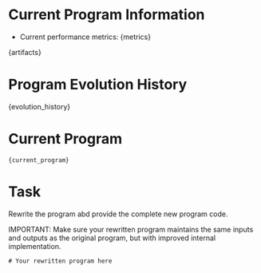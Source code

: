 # Current Program Information
- Current performance metrics: {metrics}

{artifacts}

# Program Evolution History
{evolution_history}

# Current Program
```{language}
{current_program}
```

# Task
Rewrite the program abd provide the complete new program code.

IMPORTANT: Make sure your rewritten program maintains the same inputs and outputs
as the original program, but with improved internal implementation.

```{language}
# Your rewritten program here
```
